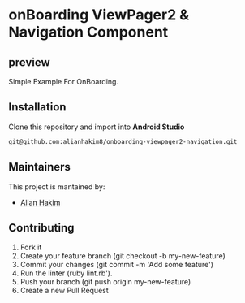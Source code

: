 # onBoarding ViewPager2 & Navigation Component

## preview

Simple Example For OnBoarding.

## Installation
Clone this repository and import into **Android Studio**
```bash
git@github.com:alianhakim8/onboarding-viewpager2-navigation.git
```

## Maintainers
This project is mantained by:
* [Alian Hakim](http://github.com/alianhakim)

## Contributing

1. Fork it
2. Create your feature branch (git checkout -b my-new-feature)
3. Commit your changes (git commit -m 'Add some feature')
4. Run the linter (ruby lint.rb').
5. Push your branch (git push origin my-new-feature)
6. Create a new Pull Request
